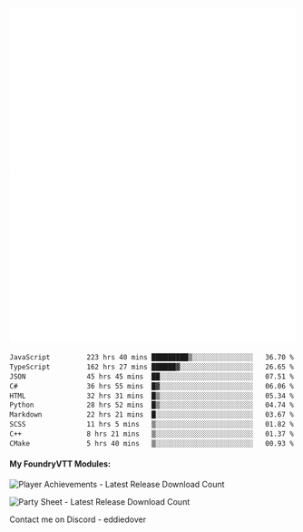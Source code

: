 
![](https://raw.githubusercontent.com/eddiedover/ghstats/master/generated/overview.svg)
![](https://raw.githubusercontent.com/eddiedover/ghstats/master/generated/languages.svg)

<!--START_SECTION:waka-->

```txt
JavaScript         223 hrs 40 mins █████████▒░░░░░░░░░░░░░░░   36.70 %
TypeScript         162 hrs 27 mins ██████▓░░░░░░░░░░░░░░░░░░   26.65 %
JSON               45 hrs 45 mins  ██░░░░░░░░░░░░░░░░░░░░░░░   07.51 %
C#                 36 hrs 55 mins  █▓░░░░░░░░░░░░░░░░░░░░░░░   06.06 %
HTML               32 hrs 31 mins  █▒░░░░░░░░░░░░░░░░░░░░░░░   05.34 %
Python             28 hrs 52 mins  █▒░░░░░░░░░░░░░░░░░░░░░░░   04.74 %
Markdown           22 hrs 21 mins  █░░░░░░░░░░░░░░░░░░░░░░░░   03.67 %
SCSS               11 hrs 5 mins   ▒░░░░░░░░░░░░░░░░░░░░░░░░   01.82 %
C++                8 hrs 21 mins   ▒░░░░░░░░░░░░░░░░░░░░░░░░   01.37 %
CMake              5 hrs 40 mins   ▒░░░░░░░░░░░░░░░░░░░░░░░░   00.93 %
```

<!--END_SECTION:waka-->

#### My FoundryVTT Modules:

  ![Player Achievements - Latest Release Download Count](https://img.shields.io/badge/dynamic/json?label=Player%20Achievements%20-%20Downloads@latest&query=assets%5B1%5D.download_count&url=https%3A%2F%2Fapi.github.com%2Frepos%2FEddieDover%2Ffvtt-player-achievements%2Freleases%2Flatest)

  ![Party Sheet - Latest Release Download Count](https://img.shields.io/badge/dynamic/json?label=Party%20Sheet%20-%20Downloads@latest&query=assets%5B1%5D.download_count&url=https%3A%2F%2Fapi.github.com%2Frepos%2FEddieDover%2Ffvtt-party-sheet%2Freleases%2Flatest)

<a rel="me" href="https://techhub.social/@EddieDover"></a>

Contact me on Discord - eddiedover
